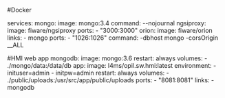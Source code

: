 #Docker

services:
 mongo:
   image: mongo:3.4
   command: --nojournal
 ngsiproxy:
   image: fiware/ngsiproxy
   ports:
     - "3000:3000"
 orion:
   image: fiware/orion
   links:
     - mongo
   ports:
     - "1026:1026"
   command: -dbhost mongo -corsOrigin __ALL

#HMI web app
 mongodb:
    image: mongo:3.6
    restart: always
    volumes:
      - ./mongo/data:/data/db
 app:
    image: l4ms/opil.sw.hmi:latest
    environment:
     - inituser=admin
     - initpw=admin
    restart: always
    volumes:
      - ./public/uploads:/usr/src/app/public/uploads
    ports:
      - "8081:8081"
    links:
      - mongodb
